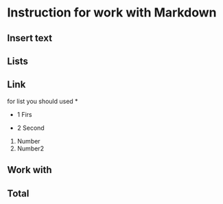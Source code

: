 # Instruction for work with Markdown

## Insert text

## Lists

## Link

for list you should used \*

- 1 Firs

- 2 Second

1. Number
2. Number2

## Work with

## Total
